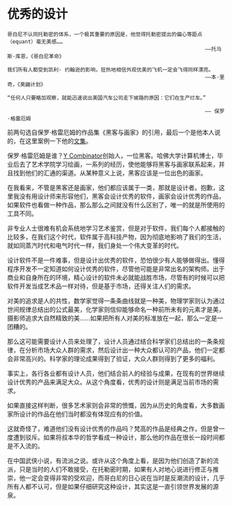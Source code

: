 # 优秀的设计

```
哥白尼不认同托勒密的体系，一个极其重要的原因是，他觉得托勒密提出的偏心等距点（equant）毫无美感……
																——托马斯·库恩，《哥白尼革命》

我们所有人都受到凯利· 约翰逊的影响，狂热地相信外观优美的飞机一定会飞得同样漂亮。
																——本·里奇，《臭鼬计划》
																
“任何人只要略加观察，就能迅速说出美国汽车公司走下坡路的原因：它们在生产烂车。”

																—— 保罗·格雷厄姆
```

前两句选自保罗·格雷厄姆的作品集《黑客与画家》的引用，最后一个是他本人说的，在这里案例一下他的[文集](paulgraham.com/articles.html)。

保罗·格雷厄姆是谁？[Y Combinator](http://ycombinator.com)创始人，一位黑客。哈佛大学计算机博士，毕业后去了艺术学院学习绘画，一系列的经历，使他能够将黑客与画家联系起来，并且找到他们的汇通的渠道。从某种意义上说，黑客应该是一位出色的画家。

在我看来，不管是黑客还是画家，他们都应该属于一类，那就是设计者。抱歉，这里我没有用设计师来形容他们，黑客会设计优秀的软件，画家会设计优秀的作品，如果软件也看做一种作品，那么那么之间就没有什么区别了，唯一的就是所使用的工具不同。

非专业人士很难有机会系统地学习艺术鉴赏，但是对于软件，我们每个人都接触的比较多，在我们这个时代，软件属于高科技产物，因为彻底地影响了我们的生活，就如同蒸汽时代和电气时代一样，我们身处一个伟大变革的时代。

设计软件不是一件难事，但是设计出优秀的软件，恐怕很少有人能够做得出。懂得程序开发不一定知道如何设计优秀的软件，尽管他可能是非常出名的架构师。出于商业和自身所在的环境，精心设计的软件未必就能战胜市场，尽管有的时候可以把软件开发当成艺术品一样对待，但是基于市场，还得关注人们的需求。

对美的追求是人的共性，数学家觉得一条条曲线就是一种美，物理学家则认为通过世间规律总结出的公式最美，化学家则信仰能够命名一种前所未有的元素才是美，摄影师追求大自然精致的美......如果把所有人对美的标准放在一起，那么一定是一团糟的。

那么这可能需要设计人员来处理了，设计人员通过结合科学家们总结出的一条条规律，在分析市场大众人群的需求，然后设计出一种大众都认可的产品，他们一定都会非常高兴的。科学家的理论成果得到了验证，大众人群则得到了更多的福利。

事实上，各行各业都有设计人员，他们结合前人的经验与成果，在现有的世界继续设计优秀的产品来满足大众。从这个角度看，优秀的设计则是满足当前市场的需求。

如果直接这样判断，很多艺术家则会非常的愤慨，因为从历史的角度看，大多数画家所设计的作品在他们当时都没有体现应有的价值。

这就奇怪了，难道他们没有设计优秀的作品吗？梵高的作品是经典之作，但是曾一度遭到驳斥。如果将叔本华的哲学看成一种设计，那么他的作品在很长一段时间都是不入流的。

在中国武侠小说，有流派之说。或许从这个角度上看，是因为他们创造了新的流派，只是当时的人们不敢接受，在托勒密时期，如果有人对地心说进行修正与推崇，他一定会变得非常的受欢迎，而哥白尼的日心说在当时是反潮流的设计，几乎所有人都不认可，但是如果仔细研究这种设计，其实这是一直引领世界发展的源泉。